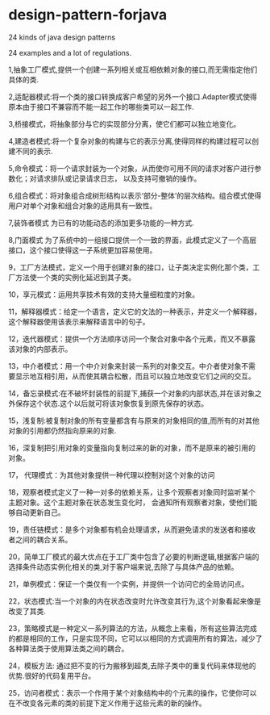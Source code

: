 design-pattern-forjava
======================

24 kinds of java design patterns

24 examples and a lot of regulations.

1,抽象工厂模式,提供一个创建一系列相关或互相依赖对象的接口,而无需指定他们具体的类.

2,适配器模式:将一个类的接口转换成客户希望的另外一个接口.Adapter模式使得原本由于接口不兼容而不能一起工作的哪些类可以一起工作.

3,桥接模式，将抽象部分与它的实现部分分离，使它们都可以独立地变化。

4,建造者模式:将一个复杂对象的构建与它的表示分离,使得同样的构建过程可以创建不同的表示.

5,命令模式：将一个请求封装为一个对象，从而使你可用不同的请求对客户进行参数化；对请求排队或记录请求日志， 以及支持可撤销的操作。

6,组合模式：将对象组合成树形结构以表示‘部分-整体’的层次结构。组合模式使得用户对单个对象和组合对象的适用具有一致性。

7,装饰者模式 为已有的功能动态的添加更多功能的一种方式.

8,门面模式 为了系统中的一组接口提供一个一致的界面，此模式定义了一个高层接口，这个接口使得这一子系统更加容易使用。

9，工厂方法模式，定义一个用于创建对象的接口，让子类决定实例化那个类，工厂方法使一个类的实例化延迟到其子类。

10，享元模式：运用共享技术有效的支持大量细粒度的对象。

11，解释器模式：给定一个语言，定义它的文法的一种表示，并定义一个解释器，这个解释器使用该表示来解释语言中的句子。

12，迭代器模式：提供一个方法顺序访问一个聚合对象中各个元素，而又不暴露该对象的内部表示。

13，中介者模式：用一个中介对象来封装一系列的对象交互。中介者使对象不需要显示地互相引用，从而使其耦合松散，而且可以独立地改变它们之间的交互。

14，备忘录模式:在不破坏封装性的前提下,捕获一个对象的内部状态,并在该对象之外保存这个状态.这个以后就可将该对象恢复到原先保存的状态。

15，浅复制:被复制对象的所有变量都含有与原来的对象相同的值,而所有的对其他对象的引用都仍然指向原来的对象.

16，深复制把引用对象的变量指向复制过来的新的对象，而不是原来的被引用的对象。

17， 代理模式：为其他对象提供一种代理以控制对这个对象的访问

18，观察者模式定义了一种一对多的依赖关系，让多个观察者对象同时监听某个主题对象。这个主题对象在状态发生变化时， 会通知所有观察者对象，使他们能够自动更新自己。

19，责任链模式：是多个对象都有机会处理请求，从而避免请求的发送者和接收者之间的耦合关系。

20，简单工厂模式的最大优点在于工厂类中包含了必要的判断逻辑,根据客户端的选择条件动态实例化相关的类,对于客户端来说,去除了与具体产品的依赖。

21，单例模式：保证一个类仅有一个实例，并提供一个访问它的全局访问点。

22，状态模式:当一个对象的内在状态改变时允许改变其行为,这个对象看起来像是改变了其类.

23，策略模式是一种定义一系列算法的方法，从概念上来看，所有这些算法完成的都是相同的工作，只是实现不同，它可以以相同的方式调用所有的算法，减少了各种算法类于使用算法类之间的耦合。

24，模板方法: 通过把不变的行为搬移到超类,去除子类中的重复代码来体现他的优势.很好的代码复用平台。

25，访问者模式：表示一个作用于某个对象结构中的个元素的操作，它使你可以在不改变各元素的类的前提下定义作用于这些元素的新的操作。

